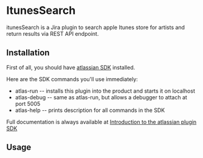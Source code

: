 # ItunesSearch
itunesSearch is a Jira plugin to search apple Itunes store for artists and return results via REST API endpoint.

## Installation
First of all, you should have
[atlassian SDK](https://developer.atlassian.com/server/framework/atlassiansdk/downloads/)
installed.

Here are the SDK commands you'll use immediately:

* atlas-run   -- installs this plugin into the product and starts it on localhost
* atlas-debug -- same as atlas-run, but allows a debugger to attach at port 5005
* atlas-help  -- prints description for all commands in the SDK

Full documentation is always available at 
[Introduction to the atlassian plugin SDK](https://developer.atlassian.com/display/DOCS/Introduction+to+the+Atlassian+Plugin+SDK)

## Usage
